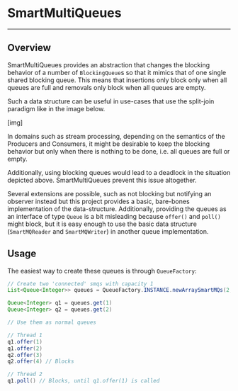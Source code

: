 # SmartMultiQueues

----

## Overview

SmartMultiQueues provides an abstraction that changes the blocking behavior
of a number of `BlockingQueue`s so that it mimics that of one single shared blocking queue.
This means that insertions only block only when all queues are full and
removals only block when all queues are empty.

Such a data structure can be useful in use-cases that use the split-join paradigm
like in the image below.

[img]

In domains such as stream processing, depending on the semantics of the Producers 
and Consumers, it might be desirable to keep the blocking behavior but only when
there is nothing to be done, i.e. all queues are full or empty.

Additionally, using blocking queues would lead to a deadlock in the situation depicted above. 
SmartMultiQueues prevent this issue altogether.

Several extensions are possible, such as not blocking but notifying an observer instead but this project
provides a basic, bare-bones implementation of the data-structure. Additionally, providing the queues as
an interface of type `Queue` is a bit misleading because `offer()` and `poll()` might block,
but it is easy enough to use the basic data structure (`SmartMQReader` and `SmartMQWriter`) in another queue implementation.


## Usage

The easiest way to create these queues is through `QueueFactory`:

```java
// Create two 'connected' smqs with capacity 1
List<Queue<Integer>> queues = QueueFactory.INSTANCE.newArraySmartMQs(2, 1);

Queue<Integer> q1 = queues.get(1)
Queue<Integer> q2 = queues.get(2)

// Use them as normal queues

// Thread 1
q1.offer(1)
q1.offer(2)
q2.offer(3)
q2.offer(4) // Blocks

// Thread 2
q1.poll() // Blocks, until q1.offer(1) is called

```
